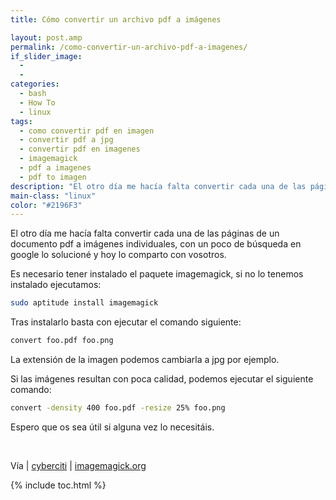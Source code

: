 ```yaml
---
title: Cómo convertir un archivo pdf a imágenes

layout: post.amp
permalink: /como-convertir-un-archivo-pdf-a-imagenes/
if_slider_image:
  -
  -
categories:
  - bash
  - How To
  - linux
tags:
  - como convertir pdf en imagen
  - convertir pdf a jpg
  - convertir pdf en imagenes
  - imagemagick
  - pdf a imagenes
  - pdf to imagen
description: "El otro día me hacía falta convertir cada una de las páginas de un documento pdf a imágenes individuales, con un poco de búsqueda en google lo solucioné y hoy lo comparto con vosotros."
main-class: "linux"
color: "#2196F3"
---
```

<figure>
<amp-img on="tap:lightbox1" role="button" tabindex="0" layout="responsive" title="sh" src="/assets/img/2012/07/sh1.png" alt="" width="128px" height="128px" />
</figure>

El otro día me hacía falta convertir cada una de las páginas de un documento pdf a imágenes individuales, con un poco de búsqueda en google lo solucioné y hoy lo comparto con vosotros.

Es necesario tener instalado el paquete imagemagick, si no lo tenemos instalado ejecutamos:

```bash
sudo aptitude install imagemagick
```

Tras instalarlo basta con ejecutar el comando siguiente:

```bash
convert foo.pdf foo.png
```

La extensión de la imagen podemos cambiarla a jpg por ejemplo.

Si las imágenes resultan con poca calidad, podemos ejecutar el siguiente comando:

```bash
convert -density 400 foo.pdf -resize 25% foo.png
```

Espero que os sea útil si alguna vez lo necesitáis.

&nbsp;

Vía | <a href="http://www.cyberciti.biz/faq/howto-convert-a-pdf-file-to-an-image/" target="_blank">cyberciti</a> | <a href="http://www.imagemagick.org/discourse-server/viewtopic.php?f=10&t=13371" target="_blank">imagemagick.org</a>

{% include toc.html %}
